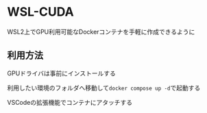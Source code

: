 # WSL-CUDA

WSL2上でGPU利用可能なDockerコンテナを手軽に作成できるように

## 利用方法

GPUドライバは事前にインストールする

利用したい環境のフォルダへ移動して`docker compose up -d`で起動する

VSCodeの拡張機能でコンテナにアタッチする